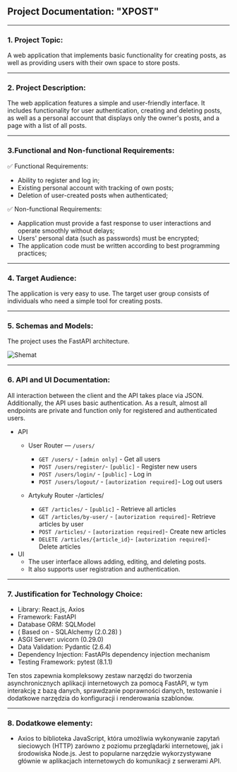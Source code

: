 ## Project Documentation: "XPOST"
___
### 1. Project Topic:
A web application that implements basic functionality for creating posts,
as well as providing users with their own space to store posts.
___
### 2. Project Description:
The web application features a simple and user-friendly interface.
It includes functionality for user authentication, creating and deleting posts,
as well as a personal account that displays only the owner's posts,
and a page with a list of all posts.
___
### 3.Functional and Non-functional Requirements:

✅ Functional Requirements:
- Ability to register and log in;
- Existing personal account with tracking of own posts;
- Deletion of user-created posts when authenticated;

✅ Non-functional Requirements:
- Aapplication must provide a fast response to user interactions and operate smoothly without delays;
- Users' personal data (such as passwords) must be encrypted;
- The application code must be written according to best programming practices;
___
### 4. Target Audience:
The application is very easy to use.
The target user group consists of individuals who need a simple tool for creating posts.
___
### 5. Schemas and Models:
The project uses the FastAPI architecture.

![Shemat](https://i.imgur.com/JovICtQ.png)
___
### 6. API and UI Documentation:
All interaction between the client and the API takes place via JSON.
Additionally, the API uses basic authentication.
As a result, almost all endpoints are private and function only for registered and authenticated users.

- API
    - User Router  — `/users/`

        - `GET /users/` - `[admin only]` - Get all users
        - `POST /users/register/`- `[public]` - Register new users
        - `POST /users/login/` - `[public]` -  Log in
        - `POST /users/logout/` - `[autorization required]`- Log out users
    - Artykuły Router -/articles/
        - `GET /articles/` - `[public]` - Retrieve all articles
        - `GET /articles/by-user/` - `[autorization required]`- Retrieve articles by user
        - `POST /articles/` - `[autorization required]`- Create new articles
        - `DELETE /articles/{article_id}`- `[autorization required]`-  Delete articles
- UI
    - The user interface allows adding, editing, and deleting posts.
    - It also supports user registration and authentication.
___
### 7. Justification for Technology Choice:
- Library: React.js, Axios
- Framework: FastAPI
- Database ORM: SQLModel
- ( Based on - SQLAlchemy (2.0.28) )
- ASGI Server: uvicorn (0.29.0)
- Data Validation: Pydantic (2.6.4)
- Dependency Injection: FastAPIs dependency injection mechanism
- Testing Framework: pytest (8.1.1)

Ten stos zapewnia kompleksowy zestaw narzędzi do tworzenia asynchronicznych aplikacji internetowych za pomocą FastAPI, w tym interakcję z bazą danych, sprawdzanie poprawności danych, testowanie i dodatkowe narzędzia do konfiguracji i renderowania szablonów.
___
### 8. Dodatkowe elementy:
- Axios to biblioteka JavaScript, która umożliwia wykonywanie zapytań sieciowych (HTTP) zarówno z poziomu przeglądarki internetowej, jak i środowiska Node.js. Jest to popularne narzędzie wykorzystywane głównie w aplikacjach internetowych do komunikacji z serwerami API.
